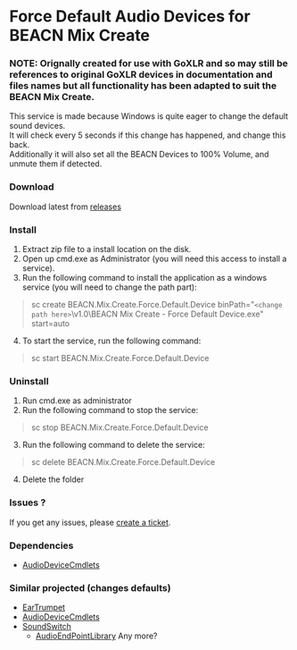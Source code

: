 # Force Default Audio Devices for BEACN Mix Create

### NOTE: Orignally created for use with GoXLR and so may still be references to original GoXLR devices in documentation and files names but all functionality has been adapted to suit the BEACN Mix Create.


This service is made because Windows is quite eager to change the default sound devices. <br />
It will check every 5 seconds if this change has happened, and change this back.<br />
Additionally it will also set all the BEACN Devices to 100% Volume, and unmute them if detected.

### Download

Download latest from [releases](https://github.com/GinjahWolf92/BEACN-Mix-Create-Force-Default/releases/download/v1.0/v1.0.zip)

### Install

1. Extract zip file to a install location on the disk.
2. Open up cmd.exe as Administrator (you will need this access to install a service).
3. Run the following command to install the application as a windows service (you will need to change the path part):
> sc create BEACN.Mix.Create.Force.Default.Device binPath="`<change path here>`\v1.0\BEACN Mix Create - Force Default Device.exe" start=auto
4. To start the service, run the following command:
> sc start BEACN.Mix.Create.Force.Default.Device

### Uninstall

1. Run cmd.exe as administrator
2. Run the following command to stop the service:
> sc stop BEACN.Mix.Create.Force.Default.Device
3. Run the following command to delete the service:
> sc delete BEACN.Mix.Create.Force.Default.Device
4. Delete the folder

### Issues ?

If you get any issues, please [create a ticket](https://github.com/GinjahWolf92/BEACN-Mix-Create-Force-Default/issues).

### Dependencies
* [AudioDeviceCmdlets](https://github.com/frgnca/AudioDeviceCmdlets)

### Similar projected (changes defaults)
- [EarTrumpet](https://github.com/File-New-Project/EarTrumpet/)
- [AudioDeviceCmdlets](https://github.com/frgnca/AudioDeviceCmdlets)
- [SoundSwitch](https://github.com/Belphemur/SoundSwitch)
  - [AudioEndPointLibrary](https://github.com/Belphemur/AudioEndPointLibrary)
Any more?

